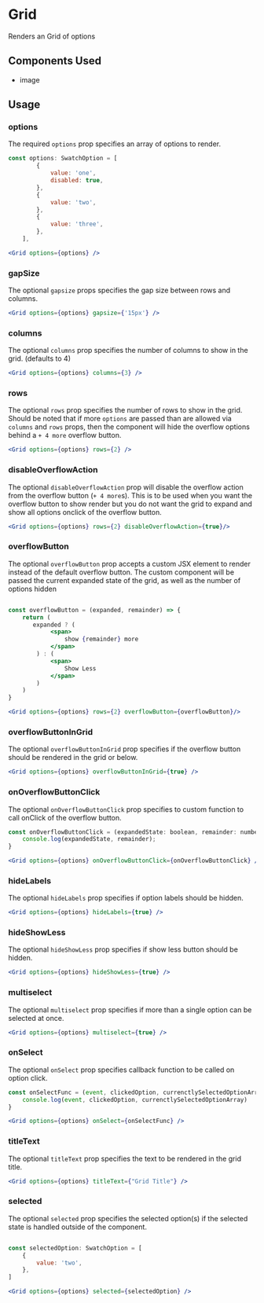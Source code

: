 # Grid

Renders an Grid of options

## Components Used
- image

## Usage

### options
The required `options` prop specifies an array of options to render.

```jsx
const options: SwatchOption = [
		{
			value: 'one',
			disabled: true,
		},
		{
			value: 'two',
		},
		{
			value: 'three',
		},
	],

<Grid options={options} />
```

### gapSize
The optional `gapsize` props specifies the gap size between rows and columns.

```jsx
<Grid options={options} gapsize={'15px'} />
```

### columns
The optional `columns` prop specifies the number of columns to show in the grid. (defaults to 4)

```jsx
<Grid options={options} columns={3} />
```

### rows
The optional `rows` prop specifies the number of rows to show in the grid. Should be noted that if more `options` are passed than are allowed via `columns` and `rows` props, then the component will hide the overflow options behind a `+ 4 more` overflow button. 

```jsx
<Grid options={options} rows={2} />
```

### disableOverflowAction
The optional `disableOverflowAction` prop will disable the overflow action from the overflow button (`+ 4 more`s). This is to be used when you want the overflow button to show render but you do not want the grid to expand and show all options onclick of the overflow button. 

```jsx
<Grid options={options} rows={2} disableOverflowAction={true}/>
```

### overflowButton
The optional `overflowButton` prop accepts a custom JSX element to render instead of the default overflow button. The custom component will be passed the current expanded state of the grid, as well as the number of options hidden 

```jsx

const overflowButton = (expanded, remainder) => {
    return (
       expanded ? (
            <span>
                show {remainder} more
            </span>
        ) : (
            <span>
                Show Less
            </span>
        )
    )
}

<Grid options={options} rows={2} overflowButton={overflowButton}/>
```

### overflowButtonInGrid
The optional `overflowButtonInGrid` prop specifies if the overflow button should be rendered in the grid or below. 

```jsx
<Grid options={options} overflowButtonInGrid={true} />
```

### onOverflowButtonClick
The optional `onOverflowButtonClick` prop specifies to custom function to call onClick of the overflow button. 

```jsx
const onOverflowButtonClick = (expandedState: boolean, remainder: number) => {
    console.log(expandedState, remainder);
}

<Grid options={options} onOverflowButtonClick={onOverflowButtonClick} />
```

### hideLabels
The optional `hideLabels` prop specifies if option labels should be hidden. 

```jsx
<Grid options={options} hideLabels={true} />
```

### hideShowLess
The optional `hideShowLess` prop specifies if show less button should be hidden. 

```jsx
<Grid options={options} hideShowLess={true} />
```

### multiselect
The optional `multiselect` prop specifies if more than a single option can be selected at once. 

```jsx
<Grid options={options} multiselect={true} />
```

### onSelect
The optional `onSelect` prop specifies callback function to be called on option click. 

```jsx
const onSelectFunc = (event, clickedOption, currenctlySelectedOptionArray) => {
    console.log(event, clickedOption, currenctlySelectedOptionArray)
}

<Grid options={options} onSelect={onSelectFunc} />
```

### titleText
The optional `titleText` prop specifies the text to be rendered in the grid title. 

```jsx
<Grid options={options} titleText={"Grid Title"} />
```

### selected
The optional `selected` prop specifies the selected option(s) if the selected state is handled outside of the component. 

```jsx

const selectedOption: SwatchOption = [
    {
        value: 'two',
    },
]

<Grid options={options} selected={selectedOption} />
```



